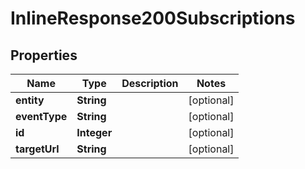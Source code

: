 

# InlineResponse200Subscriptions


## Properties

Name | Type | Description | Notes
------------ | ------------- | ------------- | -------------
**entity** | **String** |  |  [optional]
**eventType** | **String** |  |  [optional]
**id** | **Integer** |  |  [optional]
**targetUrl** | **String** |  |  [optional]



